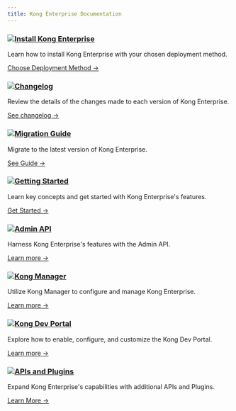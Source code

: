 ```yaml
---
title: Kong Enterprise Documentation
---
```

<div class="docs-grid">

  <div class="docs-grid-block">
    <h3><img src="/assets/images/icons/documentation/icn-window.svg" /><a href="/enterprise/{{page.kong_version}}/deployment/installation/overview">Install Kong Enterprise</a></h3>
    <p>Learn how to install Kong Enterprise with your chosen deployment method.</p>
    <a href="/enterprise/{{page.kong_version}}/deployment/installation/overview">Choose Deployment Method &rarr;</a>
  </div>

  <div class="docs-grid-block">
    <h3><img src="/assets/images/icons/documentation/icn-window.svg" /><a target="_blank" href="/enterprise/changelog">Changelog</a></h3>
    <p>Review the details of the changes made to each version of Kong Enterprise.</p>
    <a target="_blank" href="/enterprise/changelog/">See changelog &rarr;</a>
  </div>

  <div class="docs-grid-block">
    <h3><img src="/assets/images/icons/documentation/icn-window.svg" /><a href="/enterprise/{{page.kong_version}}/deployment/migrations">Migration Guide</a></h3>
    <p>Migrate to the latest version of Kong Enterprise.</p>
    <a href="/enterprise/{{page.kong_version}}/deployment/migrations/">See Guide &rarr;</a>
  </div>

  <div class="docs-grid-block">
    <h3><img src="/assets/images/icons/documentation/icn-window.svg" /><a href="/enterprise/{{page.kong_version}}/getting-started">Getting Started</a></h3>
    <p>Learn key concepts and get started with Kong Enterprise's features.</p>
    <a href="/enterprise/{{page.kong_version}}/getting-started">Get Started &rarr;</a>
  </div>

  <div class="docs-grid-block">
    <h3><img src="/assets/images/icons/documentation/icn-window.svg" /><a href="/enterprise/{{page.kong_version}}/admin-api">Admin API</a></h3>
    <p>Harness Kong Enterprise's features with the Admin API.</p>
    <a href="/enterprise/{{page.kong_version}}/admin-api">Learn more &rarr;</a>
  </div>

  <div class="docs-grid-block">
    <h3><img src="/assets/images/icons/documentation/icn-window.svg" /><a href="/enterprise/{{page.kong_version}}/kong-manager/overview">Kong Manager</a></h3>
    <p>Utilize Kong Manager to configure and manage Kong Enterprise.</p>
    <a href="/enterprise/{{page.kong_version}}/kong-manager/overview">Learn more &rarr;</a>
  </div>

  <div class="docs-grid-block">
    <h3><img src="/assets/images/icons/documentation/icn-window.svg" /><a href="/enterprise/{{page.kong_version}}/developer-portal/introduction">Kong Dev Portal</a></h3>
    <p>Explore how to enable, configure, and customize the Kong Dev Portal.</p>
    <a href="/enterprise/{{page.kong_version}}/developer-portal/introduction">Learn more &rarr;</a>
  </div>

  <div class="docs-grid-block">
    <h3><img src="/assets/images/icons/documentation/icn-window.svg" /><a href="/hub">APIs and Plugins</a></h3>
    <p>Expand Kong Enterprise's capabilities with additional APIs and Plugins.</p>
    <a href="/hub">Learn More &rarr;</a>
  </div>

</div>
